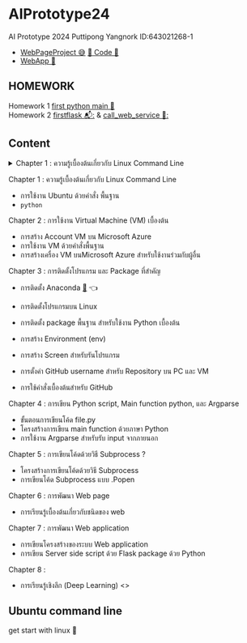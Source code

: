 # AIPrototype24
AI Prototype 2024 Puttipong Yangnork  ID:643021268-1

- [WebPageProject 😅](https://puttipongyy.github.io/WebPageProject/) <tr> [🐛 Code 🐛](https://github.com/puttipongyy/WebPageProject.git)
- [WebApp 🤯](http://20.205.16.95:5006/)
 ## HOMEWORK
Homework 1 [first python main 🐍](https://github.com/puttipongyy/AIPrototype24/blob/main/myfirstpy.py) <br>
Homework 2 [firstflask 📬:](https://github.com/puttipongyy/AIPrototype24/blob/main/firstflask.py) & [call_web_service 📧:](https://github.com/puttipongyy/AIPrototype24/blob/main/call_web_service.py)


 ## Content
<details>
  <summary>Chapter 1 : 
ความรู้เบื้องต้นเกี่ยวกับ Linux Command Line</summary>
  
  <details>
  <summary>การใช้งาน Ubuntu ด้วยคําสั่ง พื้นฐาน</summary>
  1. ```python```
  </details>
</details>

Chapter 1 : 
ความรู้เบื้องต้นเกี่ยวกับ Linux Command Line
- การใช้งาน Ubuntu ด้วยคําสั่ง พื้นฐาน
- ```python```

Chapter 2 : 
การใช้งาน Virtual Machine (VM) เบื้องต้น
- การสร้าง Account VM บน Microsoft Azure
- การใช้งาน VM ด้วยคําสั่งพื้นฐาน
- การสร้างเครื่อง VM บนMicrosoft Azure สําหรับใช้งานร่วมกับผู้อื่น

Chapter 3 : 
การติดตั้งโปรแกรม และ Package ที่สําคัญ
- การติดตั้ง Anaconda [:snake:](https://www.anaconda.com/download) 👈
- การติดตั้งโปรแกรมบน Linux
- การติดตั้ง package พื้นฐาน สําหรับใช้งาน Python เบื้องต้น
- การสร้าง Environment (env)
  
- การสร้าง Screen สําหรับรันโปรแกรม
- การตั้งค่า GitHub username สําหรับ Repository บน PC และ VM
- การใช้คําสั่งเบื้องต้นสําหรับ GitHub

Chapter 4 : 
การเขียน Python script, Main function python, และ Argparse
- ขั้นตอนการเขียนโค้ด file.py
- โครงสร้างการเขียน main function ด้วยภาษา Python
- การใช้งาน Argparse สําหรับรับ input จากภายนอก

Chapter 5 : 
การเขียนโค้ดด้วยวิธี Subprocess ?
- โครงสร้างการเขียนโค้ดด้วยวิธี Subprocess
- การเขียนโค้ด Subprocess แบบ .Popen

Chapter 6 : 
การพัฒนา Web page
- การเรียนรู้เบื้องต้นเกี่ยวกับชนิดของ web

Chapter 7 : 
การพัฒนา Web application
- การเขียนโครงสร้างของระบบ Web application
- การเขียน Server side script ด้วย Flask package ด้วย Python

Chapter 8 : 
- การเรียนรู้เชิงลึก (Deep Learning)
<>
## <summary>Ubuntu command line </summary>
  get start with linux 🤯
